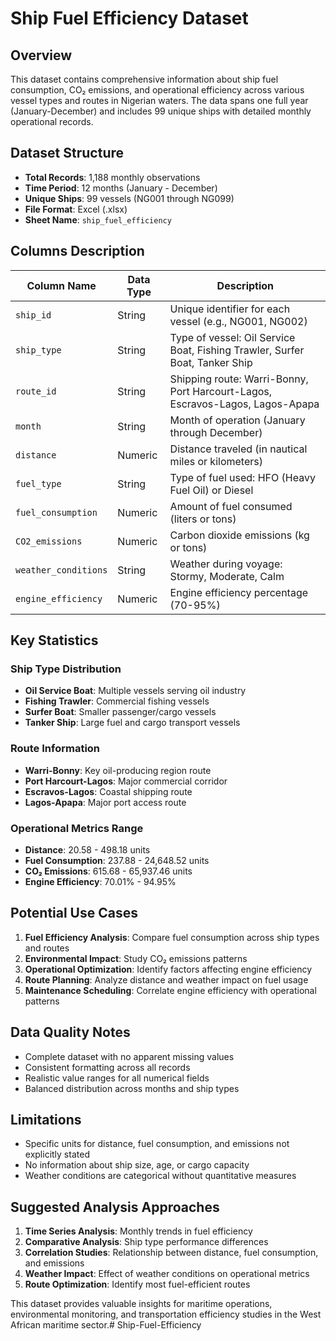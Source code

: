 # Ship Fuel Efficiency Dataset

## Overview

This dataset contains comprehensive information about ship fuel consumption, CO₂ emissions, and operational efficiency across various vessel types and routes in Nigerian waters. The data spans one full year (January-December) and includes 99 unique ships with detailed monthly operational records.

## Dataset Structure

- **Total Records**: 1,188 monthly observations
- **Time Period**: 12 months (January - December)
- **Unique Ships**: 99 vessels (NG001 through NG099)
- **File Format**: Excel (.xlsx)
- **Sheet Name**: `ship_fuel_efficiency`

## Columns Description

| Column Name | Data Type | Description |
|-------------|-----------|-------------|
| `ship_id` | String | Unique identifier for each vessel (e.g., NG001, NG002) |
| `ship_type` | String | Type of vessel: Oil Service Boat, Fishing Trawler, Surfer Boat, Tanker Ship |
| `route_id` | String | Shipping route: Warri-Bonny, Port Harcourt-Lagos, Escravos-Lagos, Lagos-Apapa |
| `month` | String | Month of operation (January through December) |
| `distance` | Numeric | Distance traveled (in nautical miles or kilometers) |
| `fuel_type` | String | Type of fuel used: HFO (Heavy Fuel Oil) or Diesel |
| `fuel_consumption` | Numeric | Amount of fuel consumed (liters or tons) |
| `CO2_emissions` | Numeric | Carbon dioxide emissions (kg or tons) |
| `weather_conditions` | String | Weather during voyage: Stormy, Moderate, Calm |
| `engine_efficiency` | Numeric | Engine efficiency percentage (70-95%) |

## Key Statistics

### Ship Type Distribution
- **Oil Service Boat**: Multiple vessels serving oil industry
- **Fishing Trawler**: Commercial fishing vessels
- **Surfer Boat**: Smaller passenger/cargo vessels
- **Tanker Ship**: Large fuel and cargo transport vessels

### Route Information
- **Warri-Bonny**: Key oil-producing region route
- **Port Harcourt-Lagos**: Major commercial corridor
- **Escravos-Lagos**: Coastal shipping route
- **Lagos-Apapa**: Major port access route

### Operational Metrics Range
- **Distance**: 20.58 - 498.18 units
- **Fuel Consumption**: 237.88 - 24,648.52 units
- **CO₂ Emissions**: 615.68 - 65,937.46 units
- **Engine Efficiency**: 70.01% - 94.95%

## Potential Use Cases

1. **Fuel Efficiency Analysis**: Compare fuel consumption across ship types and routes
2. **Environmental Impact**: Study CO₂ emissions patterns
3. **Operational Optimization**: Identify factors affecting engine efficiency
4. **Route Planning**: Analyze distance and weather impact on fuel usage
5. **Maintenance Scheduling**: Correlate engine efficiency with operational patterns

## Data Quality Notes

- Complete dataset with no apparent missing values
- Consistent formatting across all records
- Realistic value ranges for all numerical fields
- Balanced distribution across months and ship types

## Limitations

- Specific units for distance, fuel consumption, and emissions not explicitly stated
- No information about ship size, age, or cargo capacity
- Weather conditions are categorical without quantitative measures

## Suggested Analysis Approaches

1. **Time Series Analysis**: Monthly trends in fuel efficiency
2. **Comparative Analysis**: Ship type performance differences
3. **Correlation Studies**: Relationship between distance, fuel consumption, and emissions
4. **Weather Impact**: Effect of weather conditions on operational metrics
5. **Route Optimization**: Identify most fuel-efficient routes

This dataset provides valuable insights for maritime operations, environmental monitoring, and transportation efficiency studies in the West African maritime sector.# Ship-Fuel-Efficiency
